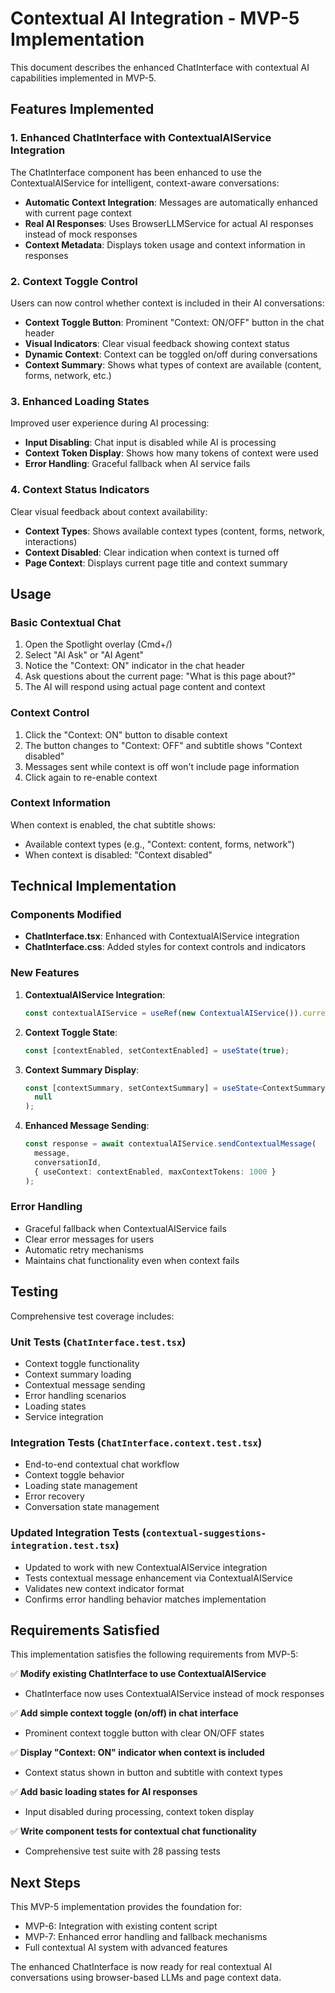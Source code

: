 # Contextual AI Integration - MVP-5 Implementation

This document describes the enhanced ChatInterface with contextual AI capabilities implemented in MVP-5.

## Features Implemented

### 1. Enhanced ChatInterface with ContextualAIService Integration

The ChatInterface component has been enhanced to use the ContextualAIService for intelligent, context-aware conversations:

- **Automatic Context Integration**: Messages are automatically enhanced with current page context
- **Real AI Responses**: Uses BrowserLLMService for actual AI responses instead of mock responses
- **Context Metadata**: Displays token usage and context information in responses

### 2. Context Toggle Control

Users can now control whether context is included in their AI conversations:

- **Context Toggle Button**: Prominent "Context: ON/OFF" button in the chat header
- **Visual Indicators**: Clear visual feedback showing context status
- **Dynamic Context**: Context can be toggled on/off during conversations
- **Context Summary**: Shows what types of context are available (content, forms, network, etc.)

### 3. Enhanced Loading States

Improved user experience during AI processing:

- **Input Disabling**: Chat input is disabled while AI is processing
- **Context Token Display**: Shows how many tokens of context were used
- **Error Handling**: Graceful fallback when AI service fails

### 4. Context Status Indicators

Clear visual feedback about context availability:

- **Context Types**: Shows available context types (content, forms, network, interactions)
- **Context Disabled**: Clear indication when context is turned off
- **Page Context**: Displays current page title and context summary

## Usage

### Basic Contextual Chat

1. Open the Spotlight overlay (Cmd+/)
2. Select "AI Ask" or "AI Agent"
3. Notice the "Context: ON" indicator in the chat header
4. Ask questions about the current page: "What is this page about?"
5. The AI will respond using actual page content and context

### Context Control

1. Click the "Context: ON" button to disable context
2. The button changes to "Context: OFF" and subtitle shows "Context disabled"
3. Messages sent while context is off won't include page information
4. Click again to re-enable context

### Context Information

When context is enabled, the chat subtitle shows:

- Available context types (e.g., "Context: content, forms, network")
- When context is disabled: "Context disabled"

## Technical Implementation

### Components Modified

- **ChatInterface.tsx**: Enhanced with ContextualAIService integration
- **ChatInterface.css**: Added styles for context controls and indicators

### New Features

1. **ContextualAIService Integration**:

   ```typescript
   const contextualAIService = useRef(new ContextualAIService()).current;
   ```

2. **Context Toggle State**:

   ```typescript
   const [contextEnabled, setContextEnabled] = useState(true);
   ```

3. **Context Summary Display**:

   ```typescript
   const [contextSummary, setContextSummary] = useState<ContextSummary | null>(
     null
   );
   ```

4. **Enhanced Message Sending**:
   ```typescript
   const response = await contextualAIService.sendContextualMessage(
     message,
     conversationId,
     { useContext: contextEnabled, maxContextTokens: 1000 }
   );
   ```

### Error Handling

- Graceful fallback when ContextualAIService fails
- Clear error messages for users
- Automatic retry mechanisms
- Maintains chat functionality even when context fails

## Testing

Comprehensive test coverage includes:

### Unit Tests (`ChatInterface.test.tsx`)

- Context toggle functionality
- Context summary loading
- Contextual message sending
- Error handling scenarios
- Loading states
- Service integration

### Integration Tests (`ChatInterface.context.test.tsx`)

- End-to-end contextual chat workflow
- Context toggle behavior
- Loading state management
- Error recovery
- Conversation state management

### Updated Integration Tests (`contextual-suggestions-integration.test.tsx`)

- Updated to work with new ContextualAIService integration
- Tests contextual message enhancement via ContextualAIService
- Validates new context indicator format
- Confirms error handling behavior matches implementation

## Requirements Satisfied

This implementation satisfies the following requirements from MVP-5:

✅ **Modify existing ChatInterface to use ContextualAIService**

- ChatInterface now uses ContextualAIService instead of mock responses

✅ **Add simple context toggle (on/off) in chat interface**

- Prominent context toggle button with clear ON/OFF states

✅ **Display "Context: ON" indicator when context is included**

- Context status shown in button and subtitle with context types

✅ **Add basic loading states for AI responses**

- Input disabled during processing, context token display

✅ **Write component tests for contextual chat functionality**

- Comprehensive test suite with 28 passing tests

## Next Steps

This MVP-5 implementation provides the foundation for:

- MVP-6: Integration with existing content script
- MVP-7: Enhanced error handling and fallback mechanisms
- Full contextual AI system with advanced features

The enhanced ChatInterface is now ready for real contextual AI conversations using browser-based LLMs and page context data.
